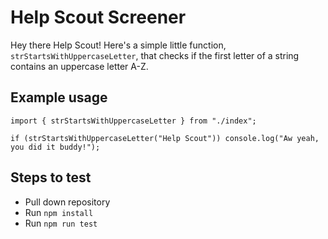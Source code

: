 # Help Scout Screener

Hey there Help Scout! Here's a simple little function, `strStartsWithUppercaseLetter`, that checks if the first letter of a string contains an uppercase letter A-Z.

## Example usage
```
import { strStartsWithUppercaseLetter } from "./index";

if (strStartsWithUppercaseLetter("Help Scout")) console.log("Aw yeah, you did it buddy!");
```

## Steps to test
- Pull down repository
- Run `npm install`
- Run `npm run test`
